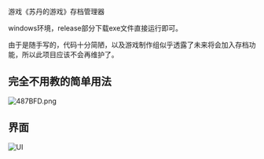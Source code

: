 游戏《苏丹的游戏》存档管理器

windows环境，release部分下载exe文件直接运行即可。

由于是随手写的，代码十分简陋，以及游戏制作组似乎透露了未来将会加入存档功能，所以此项目应该不会再维护了。

## 完全不用教的简单用法
![487BFD.png](https://7s-1304005994.cos.ap-singapore.myqcloud.com/487BFD.png)

## 界面
![UI](https://7s-1304005994.cos.ap-singapore.myqcloud.com/42c50be9-74c8-4c54-ad51-36d704714f67.png)
